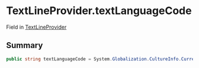 # TextLineProvider.textLanguageCode

Field in [TextLineProvider](/docs/api/csharp/yarn.unity.textlineprovider.md)

## Summary



```csharp
public string textLanguageCode = System.Globalization.CultureInfo.CurrentCulture.Name;
```


